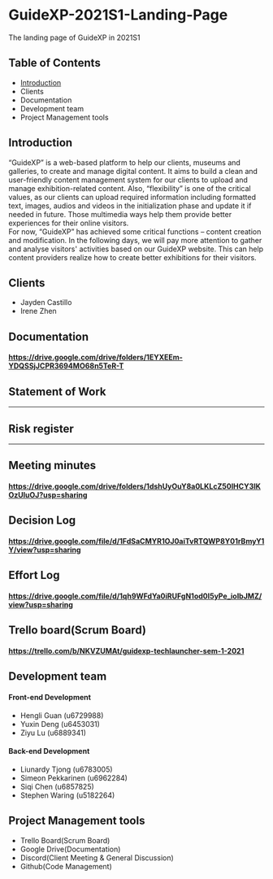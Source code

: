 # GuideXP-2021S1-Landing-Page
The landing page of GuideXP in 2021S1
## Table of Contents
  - <a href="## Introduction">Introduction</a>
  - Clients
  - Documentation
  - Development team
  - Project Management tools
  
    


## Introduction
“GuideXP” is a web-based platform to help our clients, museums and galleries, to create and manage digital content. It aims to build a clean and user-friendly content management system for our clients to upload and manage exhibition-related content. Also, “flexibility” is one of the critical values, as our clients can upload required information including formatted text, images, audios and videos in the initialization phase and update it if needed in future. Those multimedia ways help them provide better experiences for their online visitors.  
For now, “GuideXP” has achieved some critical functions – content creation and modification. In the following days, we will pay more attention to gather and analyse visitors' activities based on our GuideXP website. This can help content providers realize how to create better exhibitions for their visitors.   

## Clients
* Jayden Castillo
* Irene Zhen 

## Documentation  
 #### https://drive.google.com/drive/folders/1EYXEEm-YDQSSjJCPR3694MO68n5TeR-T  
  ## Statement of Work
  -------------
  ## Risk register
  -------------
  ## Meeting minutes
   #### https://drive.google.com/drive/folders/1dshUyOuY8a0LKLcZ50IHCY3lKOzUluOJ?usp=sharing
  ## Decision Log
   #### https://drive.google.com/file/d/1FdSaCMYR1OJ0aiTvRTQWP8Y01rBmyY1Y/view?usp=sharing
  ## Effort Log
   #### https://drive.google.com/file/d/1qh9WFdYa0iRUFgN1od0I5yPe_ioIbJMZ/view?usp=sharing

## Trello board(Scrum Board)
 #### https://trello.com/b/NKVZUMAt/guidexp-techlauncher-sem-1-2021   

## Development team
#### Front-end Development   
* Hengli Guan (u6729988)
* Yuxin Deng (u6453031) 
* Ziyu Lu (u6889341)  

#### Back-end Development   
* Liunardy Tjong (u6783005)
* Simeon Pekkarinen (u6962284)
* Siqi Chen (u6857825)
* Stephen Waring (u5182264)

## Project Management tools
* Trello Board(Scrum Board)
* Google Drive(Documentation)
* Discord(Client Meeting & General Discussion)
* Github(Code Management)




